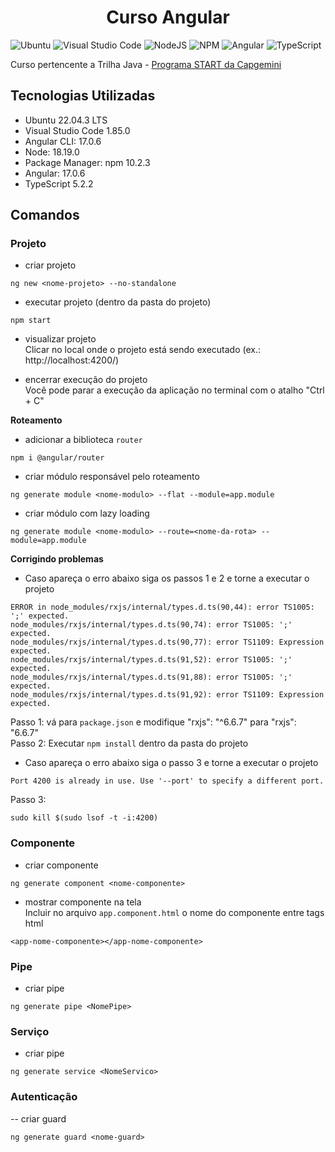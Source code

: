 <h1 align="center"> Curso Angular </h1>

![Ubuntu](https://img.shields.io/badge/Ubuntu-E95420?style=for-the-badge&logo=ubuntu&logoColor=white) ![Visual Studio Code](https://img.shields.io/badge/Visual%20Studio%20Code-0078d7.svg?style=for-the-badge&logo=visual-studio-code&logoColor=white) ![NodeJS](https://img.shields.io/badge/node.js-6DA55F?style=for-the-badge&logo=node.js&logoColor=white) ![NPM](https://img.shields.io/badge/NPM-%23CB3837.svg?style=for-the-badge&logo=npm&logoColor=white) ![Angular](https://img.shields.io/badge/angular-%23DD0031.svg?style=for-the-badge&logo=angular&logoColor=white) ![TypeScript](https://img.shields.io/badge/typescript-%23007ACC.svg?style=for-the-badge&logo=typescript&logoColor=white)    

Curso pertencente a Trilha Java - [Programa START da Capgemini](https://startcapgemini.com.br/)

## Tecnologias Utilizadas

* Ubuntu 22.04.3 LTS
* Visual Studio Code 1.85.0
* Angular CLI: 17.0.6
* Node: 18.19.0
* Package Manager: npm 10.2.3
* Angular: 17.0.6
* TypeScript 5.2.2

## Comandos 

### Projeto

- criar projeto
```
ng new <nome-projeto> --no-standalone
```

- executar projeto (dentro da pasta do projeto)
```
npm start
```

- visualizar projeto <br>
Clicar no local onde o projeto está sendo executado (ex.: http://localhost:4200/)

- encerrar execução do projeto <br>
Você pode parar a execução da aplicação no terminal com o atalho "Ctrl + C"

**Roteamento**

- adicionar a biblioteca `router`
```
npm i @angular/router
```

- criar módulo responsável pelo roteamento
```
ng generate module <nome-modulo> --flat --module=app.module
```

- criar módulo com lazy loading
```
ng generate module <nome-modulo> --route=<nome-da-rota> --module=app.module
```

**Corrigindo problemas**

- Caso apareça o erro abaixo siga os passos 1 e 2 e torne a executar o projeto
```
ERROR in node_modules/rxjs/internal/types.d.ts(90,44): error TS1005: ';' expected.
node_modules/rxjs/internal/types.d.ts(90,74): error TS1005: ';' expected.
node_modules/rxjs/internal/types.d.ts(90,77): error TS1109: Expression expected.
node_modules/rxjs/internal/types.d.ts(91,52): error TS1005: ';' expected.
node_modules/rxjs/internal/types.d.ts(91,88): error TS1005: ';' expected.
node_modules/rxjs/internal/types.d.ts(91,92): error TS1109: Expression expected.
```

Passo 1: vá para `package.json` e modifique "rxjs": "^6.6.7" para "rxjs": "6.6.7" <br>
Passo 2: Executar `npm install` dentro da pasta do projeto

- Caso apareça o erro abaixo siga o passo 3 e torne a executar o projeto
```
Port 4200 is already in use. Use '--port' to specify a different port.
```

Passo 3: 
```
sudo kill $(sudo lsof -t -i:4200)
```

### Componente

- criar componente
```
ng generate component <nome-componente>
```

- mostrar componente na tela <br>
Incluir no arquivo `app.component.html` o nome do componente entre tags html
```
<app-nome-componente></app-nome-componente>
```

### Pipe

- criar pipe
```
ng generate pipe <NomePipe>
```

### Serviço

- criar pipe
```
ng generate service <NomeServico>
```

### Autenticação

-- criar guard
```
ng generate guard <nome-guard>
```